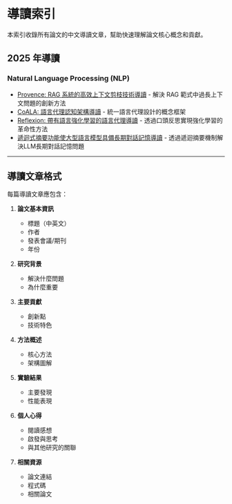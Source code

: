 # 導讀索引

本索引收錄所有論文的中文導讀文章，幫助快速理解論文核心概念和貢獻。

## 2025 年導讀

### Natural Language Processing (NLP)
- [Provence: RAG 系統的高效上下文剪枝技術導讀](2025/provence_guide.md) - 解決 RAG 範式中過長上下文問題的創新方法
- [CoALA: 語言代理認知架構導讀](2025/coala_guide.md) - 統一語言代理設計的概念框架
- [Reflexion: 帶有語言強化學習的語言代理導讀](2025/reflexion_guide.md) - 透過口頭反思實現強化學習的革命性方法
- [遞迴式摘要功能使大型語言模型具備長期對話記憶導讀](2025/recursive-memory_guide.md) - 透過遞迴摘要機制解決LLM長期對話記憶問題

---

## 導讀文章格式

每篇導讀文章應包含：

1. **論文基本資訊**
   - 標題（中英文）
   - 作者
   - 發表會議/期刊
   - 年份

2. **研究背景**
   - 解決什麼問題
   - 為什麼重要

3. **主要貢獻**
   - 創新點
   - 技術特色

4. **方法概述**
   - 核心方法
   - 架構圖解

5. **實驗結果**
   - 主要發現
   - 性能表現

6. **個人心得**
   - 閱讀感想
   - 啟發與思考
   - 與其他研究的關聯

7. **相關資源**
   - 論文連結
   - 程式碼
   - 相關論文